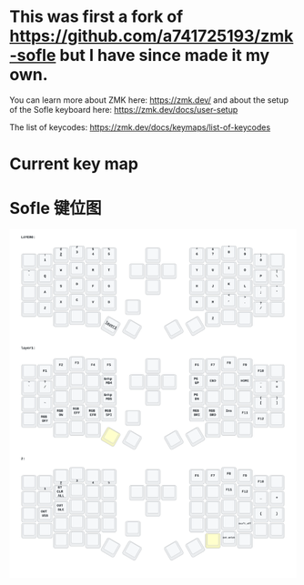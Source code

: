 # This was first a fork of https://github.com/a741725193/zmk-sofle but I have since made it my own.

You can learn more about ZMK here: https://zmk.dev/ and about the setup of the Sofle keyboard here: https://zmk.dev/docs/user-setup

The list of keycodes: https://zmk.dev/docs/keymaps/list-of-keycodes

# Current key map

# Sofle 键位图

<img src="keymap-drawer/sofle.svg" >
